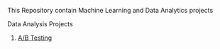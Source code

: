 This Repository contain Machine Learning and Data Analytics projects

Data Analysis Projects
 1. [A/B Testing](https://github.com/Azhaku/Data-analytics-and-Machine-Learning/tree/main/A-B-Testing)

